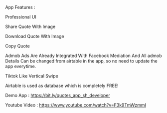 App Features :

Professional UI

Share Quote With Image

Download Quote With Image

Copy Quote



Admob Ads Are Already Integrated With Facebook Mediation And All admob Details Can be changed from airtable in the app, so no need to update the app everytime.



Tiktok Like Vertical Swipe



Airtable is used as database which is completely FREE!



Demo App : https://bit.ly/quotes_app_sh_developer



Youtube Video : https://www.youtube.com/watch?v=F3k9TmWzmmI
